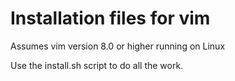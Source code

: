 # Installation files for vim 

Assumes vim version 8.0 or higher running on Linux

Use the install.sh script to do all the work.


